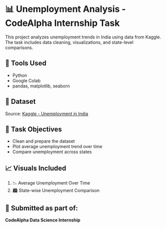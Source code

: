 # 📊 Unemployment Analysis - CodeAlpha Internship Task

This project analyzes unemployment trends in India using data from Kaggle.  
The task includes data cleaning, visualizations, and state-level comparisons.

## 🧰 Tools Used
- Python
- Google Colab
- pandas, matplotlib, seaborn

## 📁 Dataset
Source: [Kaggle - Unemployment in India](https://www.kaggle.com/datasets/gokulrajkmv/unemployment-in-india)

## 📌 Task Objectives
- Clean and prepare the dataset
- Plot average unemployment trend over time
- Compare unemployment across states

## 📈 Visuals Included
1. 📉 Average Unemployment Over Time
2. 🏙️ State-wise Unemployment Comparison

## 🚀 Submitted as part of:
**CodeAlpha Data Science Internship**
